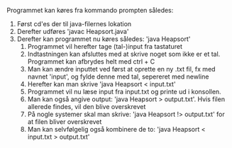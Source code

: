 Programmet kan køres fra kommando prompten således:

1. Først cd'es der til java-filernes lokation
2. Derefter udføres 'javac Heapsort.java'
3. Derefter kan programmet nu køres således: 'java Heapsort'
    1. Programmet vil herefter tage (tal-)input fra tastaturet
    2. Indtastningen kan afsluttes med at skrive noget som ikke er et tal. Programmet kan afbrydes helt med ctrl + C
      1. Man kan ændre inputtet ved først at oprette en ny .txt fil, fx med navnet 'input', og fylde denne med tal, sepereret med newline
      2. Herefter kan man skrive 'java Heapsort < input.txt'
      3. Programmet vil nu læse input fra input.txt og printe ud i konsollen.
      4. Man kan også angive output: 'java Heapsort > output.txt'. Hvis filen allerede findes, vil den blive overskrevet
      5. På nogle systemer skal man skrive: 'java Heapsort !> output.txt' for at filen bliver overskrevet
      6. Man kan selvfølgelig også kombinere de to: 'java Heapsort < input.txt > output.txt'
